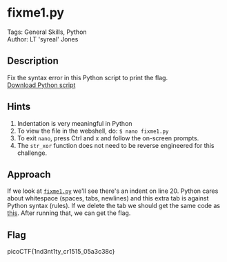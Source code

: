 # fixme1.py
Tags: General Skills, Python  
Author: LT 'syreal' Jones
## Description
Fix the syntax error in this Python script to print the flag.  
[Download Python script](./fixme1.py)
## Hints
1. Indentation is very meaningful in Python
1. To view the file in the webshell, do: `$ nano fixme1.py`
1. To exit `nano`, press Ctrl and x and follow the on-screen prompts.
1. The `str_xor` function does not need to be reverse engineered for this challenge.
## Approach
If we look at [`fixme1.py`](./fixme1.py) we'll see there's an indent on line 20. Python cares about whitespace (spaces, tabs, newlines) and this extra tab is against Python syntax (rules). If we delete the tab we should get the same code as [this](./fixedme1.py). After running that, we can get the flag.
## Flag
picoCTF{1nd3nt1ty_cr1515_05a3c38c}